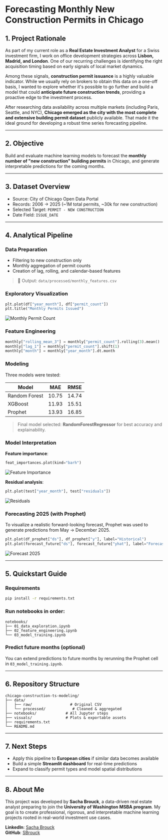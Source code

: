 # Forecasting Monthly New Construction Permits in Chicago

## 1. Project Rationale

As part of my current role as a **Real Estate Investment Analyst** for a Swiss investment firm, I work on office development strategies across **Lisbon, Madrid, and London**. One of our recurring challenges is identifying the right acquisition timing based on early signals of local market dynamics.

Among these signals, **construction permit issuance** is a highly valuable indicator. While we usually rely on brokers to obtain this data on a one-off basis, I wanted to explore whether it's possible to go further and build a model that could **anticipate future construction trends**, providing a proactive edge to the investment process.

After researching data availability across multiple markets (including Paris, Seattle, and NYC), **Chicago emerged as the city with the most complete and extensive building permit dataset** publicly available. That made it the ideal ground for developing a robust time series forecasting pipeline.

---

## 2. Objective

Build and evaluate machine learning models to forecast the **monthly number of "new construction" building permits** in Chicago, and generate interpretable predictions for the coming months.

---

## 3. Dataset Overview

- Source: City of Chicago Open Data Portal  
- Records: 2006 → 2025 (~1M total permits, ~30k for new construction)
- Selected Target: `PERMIT - NEW CONSTRUCTION`
- Date Field: `ISSUE_DATE`

---

## 4. Analytical Pipeline

### Data Preparation
- Filtering to new construction only
- Monthly aggregation of permit counts
- Creation of lag, rolling, and calendar-based features

> 📁 Output: `data/processed/monthly_features.csv`

### Exploratory Visualization
```python
plt.plot(df["year_month"], df["permit_count"])
plt.title("Monthly Permits Issued")
```
![Monthly Permit Count](visuals/monthly_permit_count.png)

### Feature Engineering
```python
monthly["rolling_mean_3"] = monthly["permit_count"].rolling(3).mean()
monthly["lag_1"] = monthly["permit_count"].shift(1)
monthly["month"] = monthly["year_month"].dt.month
```

### Modeling
Three models were tested:

| Model           | MAE   | RMSE  |
|----------------|-------|-------|
| Random Forest  | 10.75 | 14.74 |
| XGBoost        | 11.93 | 15.51 |
| Prophet        | 13.93 | 16.85 |

> Final model selected: **RandomForestRegressor** for best accuracy and explainability.

### Model Interpretation
**Feature importance**:
```python
feat_importances.plot(kind="barh")
```
![Feature Importance](visuals/feature_importance_rf.png)

**Residual analysis**:
```python
plt.plot(test["year_month"], test["residuals"])
```
![Residuals](visuals/residuals_rf.png)

### Forecasting 2025 (with Prophet)
To visualize a realistic forward-looking forecast, Prophet was used to generate predictions from May → December 2025.

```python
plt.plot(df_prophet["ds"], df_prophet["y"], label="Historical")
plt.plot(forecast_future["ds"], forecast_future["yhat"], label="Forecast")
```
![Forecast 2025](visuals/forecast_remaining_2025.png)

---

## 5. Quickstart Guide

### Requirements
```bash
pip install -r requirements.txt
```

### Run notebooks in order:
```text
notebooks/
├── 01_data_exploration.ipynb
├── 02_feature_engineering.ipynb
└── 03_model_training.ipynb
```

### Predict future months (optional)
You can extend predictions to future months by rerunning the Prophet cell in `03_model_training.ipynb`.

---

## 6. Repository Structure
```
chicago-construction-ts-modeling/
├── data/
│   ├── raw/                 # Original CSV
│   └── processed/            # Cleaned & aggregated
├── notebooks/             # All Jupyter steps
├── visuals/               # Plots & exportable assets
├── requirements.txt
└── README.md
```

---

## 7. Next Steps
- Apply this pipeline to **European cities** if similar data becomes available
- Build a simple **Streamlit dashboard** for real-time predictions
- Expand to classify permit types and model spatial distributions

---

## 8. About Me
This project was developed by **Sacha Brouck**, a data-driven real estate analyst preparing to join the **University of Washington MSBA program**. My goal is to create professional, rigorous, and interpretable machine learning projects rooted in real-world investment use cases.

**LinkedIn**: [Sacha Brouck](https://www.linkedin.com/in/sacha-brouck/)  
**GitHub**: [SBrouck](https://github.com/SBrouck)

